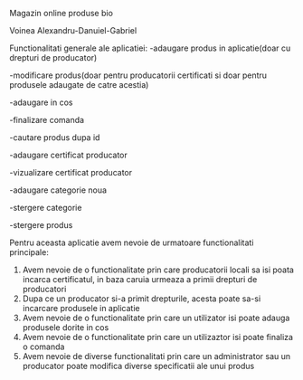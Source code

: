 Magazin online produse bio

Voinea Alexandru-Danuiel-Gabriel

Functionalitati generale ale aplicatiei:
-adaugare produs in aplicatie(doar cu drepturi de producator)

-modificare produs(doar pentru producatorii certificati si doar pentru produsele adaugate de catre acestia)

-adaugare in cos

-finalizare comanda

-cautare produs dupa id

-adaugare certificat producator 

-vizualizare certificat producator

-adaugare categorie noua 

-stergere categorie

-stergere produs

Pentru aceasta aplicatie avem nevoie de urmatoare functionalitati principale:
1) Avem nevoie de o functionalitate prin care producatorii locali sa isi poata incarca certificatul, in baza caruia urmeaza a primii drepturi de producatori
2) Dupa ce un producator si-a primit drepturile, acesta poate sa-si incarcare produsele in aplicatie
3) Avem nevoie de o functionalitate prin care un utilizator isi poate adauga produsele dorite in cos
4) Avem nevoie de o functionalitate prin care un utilizaztor isi poate finaliza o comanda
5) Avem nevoie de diverse functionalitati prin care un administrator sau un producator poate modifica diverse specificatii ale unui produs
